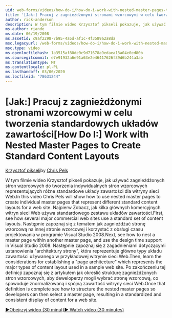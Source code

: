 ```yaml
---
uid: web-forms/videos/how-do-i/how-do-i-work-with-nested-master-pages-to-create-standard-content-layouts
title: '[Jak:] Pracuj z zagnieżdżonymi stronami wzorcowymi w celu tworzenia standardowych układów zawartości | Microsoft Docs'
author: rick-anderson
description: W tym filmie wideo Krzysztof pikseli pokazuje, jak używać zagnieżdżonych stron wzorcowych do tworzenia indywidualnych stron wzorcowych reprezentujących różne standardowe układy zawartości dla elementu w...
ms.author: riande
ms.date: 06/19/2008
ms.assetid: c9af2298-7b95-4a5d-af1c-4f3589a2a8da
msc.legacyurl: /web-forms/videos/how-do-i/how-do-i-work-with-nested-master-pages-to-create-standard-content-layouts
msc.type: video
ms.openlocfilehash: 1a3515af80de0c9d71678a9edaea13a04e0ed80b
ms.sourcegitcommit: e7e91932a6e91a63e2e46417626f39d6b244a3ab
ms.translationtype: MT
ms.contentlocale: pl-PL
ms.lasthandoff: 03/06/2020
ms.locfileid: "78631244"
---
```

# <a name="how-do-i-work-with-nested-master-pages-to-create-standard-content-layouts"></a><span data-ttu-id="60800-103">[Jak:] Pracuj z zagnieżdżonymi stronami wzorcowymi w celu tworzenia standardowych układów zawartości</span><span class="sxs-lookup"><span data-stu-id="60800-103">[How Do I:] Work with Nested Master Pages to Create Standard Content Layouts</span></span>

<span data-ttu-id="60800-104">[Krzysztof pikseli](https://twitter.com/chrispels)</span><span class="sxs-lookup"><span data-stu-id="60800-104">by [Chris Pels](https://twitter.com/chrispels)</span></span>

<span data-ttu-id="60800-105">W tym filmie wideo Krzysztof pikseli pokazuje, jak używać zagnieżdżonych stron wzorcowych do tworzenia indywidualnych stron wzorcowych reprezentujących różne standardowe układy zawartości dla witryny sieci Web.</span><span class="sxs-lookup"><span data-stu-id="60800-105">In this video Chris Pels will show how to use nested master pages to create individual master pages that represent different standard content layouts for a web site.</span></span> <span data-ttu-id="60800-106">Najpierw Zobacz, jak kilka głównych komercyjnych witryn sieci Web używa standardowego zestawu układów zawartości.</span><span class="sxs-lookup"><span data-stu-id="60800-106">First, see how several major commercial web sites use a standard set of content layouts.</span></span> <span data-ttu-id="60800-107">Następnie zapoznaj się z tematem jak zagnieżdżać stronę wzorcową na innej stronie wzorcowej i korzystać z obsługi czasu projektowania w programie Visual Studio 2008.</span><span class="sxs-lookup"><span data-stu-id="60800-107">Next, see how to nest a master page within another master page, and use the design time support in Visual Studio 2008.</span></span> <span data-ttu-id="60800-108">Następnie zapoznaj się z zagadnieniami dotyczącymi ustanowienia "architektury strony", która reprezentuje główne typy układu zawartości używanego w przykładowej witrynie sieci Web.</span><span class="sxs-lookup"><span data-stu-id="60800-108">Then, learn the considerations for establishing a "page architecture" which represents the major types of content layout used in a sample web site.</span></span> <span data-ttu-id="60800-109">Po zakończeniu tej definicji zapoznaj się z artykułem jak określić strukturę zagnieżdżonych stron wzorcowych, aby deweloperzy mogli wybrać stronę wzorcową, co spowoduje znormalizowaną i spójną zawartość witryny sieci Web.</span><span class="sxs-lookup"><span data-stu-id="60800-109">Once that definition is complete see how to structure the nested master pages so developers can then select a master page, resulting in a standardized and consistent display of content for a web site.</span></span>

[<span data-ttu-id="60800-110">&#9654;Obejrzyj wideo (30 minut)</span><span class="sxs-lookup"><span data-stu-id="60800-110">&#9654; Watch video (30 minutes)</span></span>](https://channel9.msdn.com/Blogs/ASP-NET-Site-Videos/how-do-i-work-with-nested-master-pages-to-create-standard-content-layouts)
